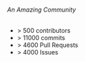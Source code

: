 ###### An Amazing Community

* <span class="important">> 500</span> contributors
* <span class="important">> 11000</span> commits
* <span class="important">> 4600</span> Pull Requests
* <span class="important">> 4000</span> Issues
